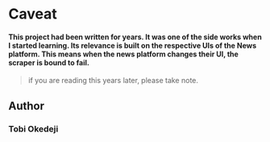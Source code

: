 # Caveat
#### This project had been written for years. It was one of the side works when I started learning. Its relevance is built on the respective UIs of the News platform. This means when the news platform changes their UI, the scraper is bound to fail.
> if you are reading this years later, please take note.

## Author
### Tobi Okedeji